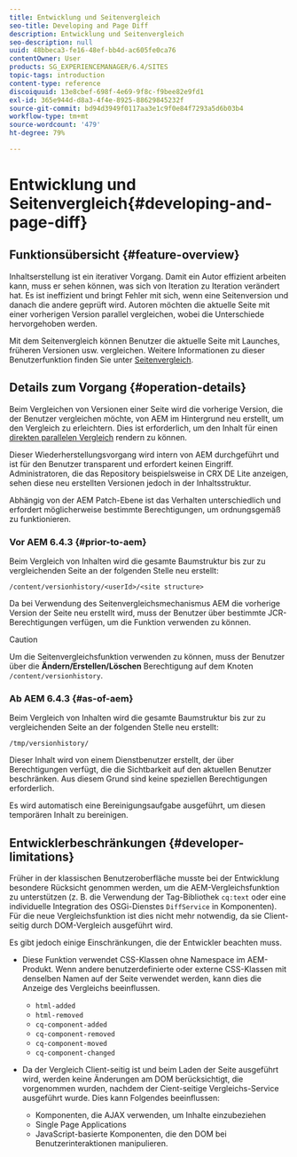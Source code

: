 ```yaml
---
title: Entwicklung und Seitenvergleich
seo-title: Developing and Page Diff
description: Entwicklung und Seitenvergleich
seo-description: null
uuid: 48bbeca3-fe16-48ef-bb4d-ac605fe0ca76
contentOwner: User
products: SG_EXPERIENCEMANAGER/6.4/SITES
topic-tags: introduction
content-type: reference
discoiquuid: 13e8cbef-698f-4e69-9f8c-f9bee82e9fd1
exl-id: 365e944d-d8a3-4f4e-8925-88629845232f
source-git-commit: bd94d3949f0117aa3e1c9f0e84f7293a5d6b03b4
workflow-type: tm+mt
source-wordcount: '479'
ht-degree: 79%

---
```


# Entwicklung und Seitenvergleich{#developing-and-page-diff}

## Funktionsübersicht {#feature-overview}

Inhaltserstellung ist ein iterativer Vorgang. Damit ein Autor effizient arbeiten kann, muss er sehen können, was sich von Iteration zu Iteration verändert hat. Es ist ineffizient und bringt Fehler mit sich, wenn eine Seitenversion und danach die andere geprüft wird. Autoren möchten die aktuelle Seite mit einer vorherigen Version parallel vergleichen, wobei die Unterschiede hervorgehoben werden.

Mit dem Seitenvergleich können Benutzer die aktuelle Seite mit Launches, früheren Versionen usw. vergleichen. Weitere Informationen zu dieser Benutzerfunktion finden Sie unter [Seitenvergleich](/help/sites-authoring/page-diff.md).

## Details zum Vorgang {#operation-details}

Beim Vergleichen von Versionen einer Seite wird die vorherige Version, die der Benutzer vergleichen möchte, von AEM im Hintergrund neu erstellt, um den Vergleich zu erleichtern. Dies ist erforderlich, um den Inhalt für einen [direkten parallelen Vergleich](/help/sites-authoring/page-diff.md#presentation-of-differences) rendern zu können.

Dieser Wiederherstellungsvorgang wird intern von AEM durchgeführt und ist für den Benutzer transparent und erfordert keinen Eingriff. Administratoren, die das Repository beispielsweise in CRX DE Lite anzeigen, sehen diese neu erstellten Versionen jedoch in der Inhaltsstruktur.

Abhängig von der AEM Patch-Ebene ist das Verhalten unterschiedlich und erfordert möglicherweise bestimmte Berechtigungen, um ordnungsgemäß zu funktionieren.

### Vor AEM 6.4.3 {#prior-to-aem}

Beim Vergleich von Inhalten wird die gesamte Baumstruktur bis zur zu vergleichenden Seite an der folgenden Stelle neu erstellt:

`/content/versionhistory/<userId>/<site structure>`

Da bei Verwendung des Seitenvergleichsmechanismus AEM die vorherige Version der Seite neu erstellt wird, muss der Benutzer über bestimmte JCR-Berechtigungen verfügen, um die Funktion verwenden zu können.

>[!CAUTION]
>
>Um die Seitenvergleichsfunktion verwenden zu können, muss der Benutzer über die **Ändern/Erstellen/Löschen** Berechtigung auf dem Knoten `/content/versionhistory`.

### Ab AEM 6.4.3 {#as-of-aem}

Beim Vergleich von Inhalten wird die gesamte Baumstruktur bis zur zu vergleichenden Seite an der folgenden Stelle neu erstellt:

`/tmp/versionhistory/`

Dieser Inhalt wird von einem Dienstbenutzer erstellt, der über Berechtigungen verfügt, die die Sichtbarkeit auf den aktuellen Benutzer beschränken. Aus diesem Grund sind keine speziellen Berechtigungen erforderlich.

Es wird automatisch eine Bereinigungsaufgabe ausgeführt, um diesen temporären Inhalt zu bereinigen.

## Entwicklerbeschränkungen {#developer-limitations}

Früher in der klassischen Benutzeroberfläche musste bei der Entwicklung besondere Rücksicht genommen werden, um die AEM-Vergleichsfunktion zu unterstützen (z. B. die Verwendung der Tag-Bibliothek `cq:text` oder eine individuelle Integration des OSGi-Dienstes `DiffService` in Komponenten). Für die neue Vergleichsfunktion ist dies nicht mehr notwendig, da sie Client-seitig durch DOM-Vergleich ausgeführt wird.

Es gibt jedoch einige Einschränkungen, die der Entwickler beachten muss.

* Diese Funktion verwendet CSS-Klassen ohne Namespace im AEM-Produkt. Wenn andere benutzerdefinierte oder externe CSS-Klassen mit denselben Namen auf der Seite verwendet werden, kann dies die Anzeige des Vergleichs beeinflussen.

   * `html-added`
   * `html-removed`
   * `cq-component-added`
   * `cq-component-removed`
   * `cq-component-moved`
   * `cq-component-changed`

* Da der Vergleich Client-seitig ist und beim Laden der Seite ausgeführt wird, werden keine Änderungen am DOM berücksichtigt, die vorgenommen wurden, nachdem der Cient-seitige Vergleichs-Service ausgeführt wurde. Dies kann Folgendes beeinflussen:

   * Komponenten, die AJAX verwenden, um Inhalte einzubeziehen
   * Single Page Applications
   * JavaScript-basierte Komponenten, die den DOM bei Benutzerinteraktionen manipulieren.
